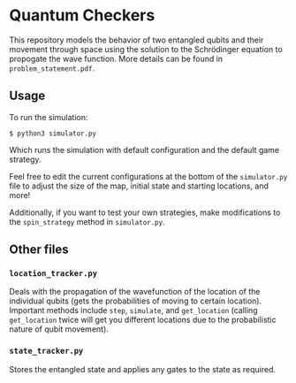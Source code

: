 # Quantum Checkers

This repository models the behavior of two entangled qubits and their movement through space using the solution to the Schrödinger equation to propogate the wave function. More details can be found in `problem_statement.pdf`.

## Usage

To run the simulation:

    $ python3 simulator.py

Which runs the simulation with default configuration and the default game strategy.

Feel free to edit the current configurations at the bottom of the `simulator.py` file to adjust the size of the map, initial state and starting locations, and more!

Additionally, if you want to test your own strategies, make modifications to the `spin_strategy` method in `simulator.py`.

## Other files

### `location_tracker.py`

Deals with the propagation of the wavefunction of the location of the individual qubits (gets the probabilities of moving to certain location). Important methods include `step`, `simulate`, and `get_location` (calling `get_location` twice will get you different locations due to the probabilistic nature of qubit movement). 

### `state_tracker.py`

Stores the entangled state and applies any gates to the state as required. 